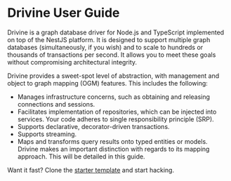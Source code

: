 # Drivine User Guide

Drivine is a graph database driver for Node.js and TypeScript implemented on top of the NestJS platform. It is designed to support multiple graph databases (simultaneously, if you wish) and to scale to hundreds or thousands of transactions per second. It allows you to meet these goals without compromising architectural integrity.

Drivine provides a sweet-spot level of abstraction, with management and object to graph mapping (OGM) features. This includes the following:

* Manages infrastructure concerns, such as obtaining and releasing connections and sessions.
* Facilitates implementation of repositories, which can be injected into services. Your code adheres to single responsibility principle (SRP).
* Supports declarative, decorator-driven transactions.
* Supports streaming.
* Maps and transforms query results onto typed entities or models. Drivine makes an important distinction with regards to its mapping approach. This will be detailed in this guide.


Want it fast? Clone the [starter template](https://github.com/liberation-data/drivine-inspiration) and start hacking. 
